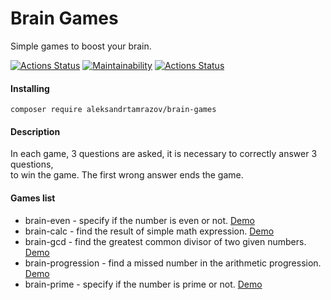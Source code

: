 # Brain Games

Simple games to boost your brain.

[![Actions Status](https://github.com/aleksandrtamrazov/php-project-lvl1/workflows/hexlet-check/badge.svg)](https://github.com/aleksandrtamrazov/php-project-lvl1/actions)
[![Maintainability](https://api.codeclimate.com/v1/badges/a99a88d28ad37a79dbf6/maintainability)](https://codeclimate.com/github/codeclimate/codeclimate/maintainability)
[![Actions Status](https://github.com/aleksandrtamrazov/php-project-lvl1/workflows/Super-Linter/badge.svg)](https://github.com/aleksandrtamrazov/php-project-lvl1/actions)

#### Installing  

```
composer require aleksandrtamrazov/brain-games
```

#### Description  

In each game, 3 questions are asked, it is necessary to correctly answer 3 questions,   
to win the game. The first wrong answer ends the game.

#### Games list  

- brain-even - specify if the number is even or not. [Demo](https://asciinema.org/a/382895?t=5)
- brain-calc - find the result of simple math expression. [Demo](https://asciinema.org/a/383081)
- brain-gcd - find the greatest common divisor of two given numbers. [Demo](https://asciinema.org/a/383453)
- brain-progression - find a missed number in the arithmetic progression. [Demo](https://asciinema.org/a/383462)
- brain-prime - specify if the number is prime or not. [Demo](https://asciinema.org/a/383466)
